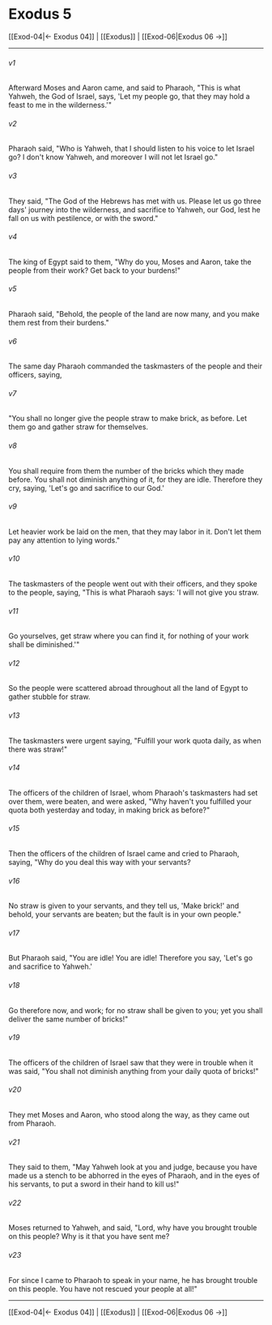 # Exodus 5

[[Exod-04|← Exodus 04]] | [[Exodus]] | [[Exod-06|Exodus 06 →]]
***



###### v1 
Afterward Moses and Aaron came, and said to Pharaoh, "This is what Yahweh, the God of Israel, says, 'Let my people go, that they may hold a feast to me in the wilderness.'" 

###### v2 
Pharaoh said, "Who is Yahweh, that I should listen to his voice to let Israel go? I don't know Yahweh, and moreover I will not let Israel go." 

###### v3 
They said, "The God of the Hebrews has met with us. Please let us go three days' journey into the wilderness, and sacrifice to Yahweh, our God, lest he fall on us with pestilence, or with the sword." 

###### v4 
The king of Egypt said to them, "Why do you, Moses and Aaron, take the people from their work? Get back to your burdens!" 

###### v5 
Pharaoh said, "Behold, the people of the land are now many, and you make them rest from their burdens." 

###### v6 
The same day Pharaoh commanded the taskmasters of the people and their officers, saying, 

###### v7 
"You shall no longer give the people straw to make brick, as before. Let them go and gather straw for themselves. 

###### v8 
You shall require from them the number of the bricks which they made before. You shall not diminish anything of it, for they are idle. Therefore they cry, saying, 'Let's go and sacrifice to our God.' 

###### v9 
Let heavier work be laid on the men, that they may labor in it. Don't let them pay any attention to lying words." 

###### v10 
The taskmasters of the people went out with their officers, and they spoke to the people, saying, "This is what Pharaoh says: 'I will not give you straw. 

###### v11 
Go yourselves, get straw where you can find it, for nothing of your work shall be diminished.'" 

###### v12 
So the people were scattered abroad throughout all the land of Egypt to gather stubble for straw. 

###### v13 
The taskmasters were urgent saying, "Fulfill your work quota daily, as when there was straw!" 

###### v14 
The officers of the children of Israel, whom Pharaoh's taskmasters had set over them, were beaten, and were asked, "Why haven't you fulfilled your quota both yesterday and today, in making brick as before?" 

###### v15 
Then the officers of the children of Israel came and cried to Pharaoh, saying, "Why do you deal this way with your servants? 

###### v16 
No straw is given to your servants, and they tell us, 'Make brick!' and behold, your servants are beaten; but the fault is in your own people." 

###### v17 
But Pharaoh said, "You are idle! You are idle! Therefore you say, 'Let's go and sacrifice to Yahweh.' 

###### v18 
Go therefore now, and work; for no straw shall be given to you; yet you shall deliver the same number of bricks!" 

###### v19 
The officers of the children of Israel saw that they were in trouble when it was said, "You shall not diminish anything from your daily quota of bricks!" 

###### v20 
They met Moses and Aaron, who stood along the way, as they came out from Pharaoh. 

###### v21 
They said to them, "May Yahweh look at you and judge, because you have made us a stench to be abhorred in the eyes of Pharaoh, and in the eyes of his servants, to put a sword in their hand to kill us!" 

###### v22 
Moses returned to Yahweh, and said, "Lord, why have you brought trouble on this people? Why is it that you have sent me? 

###### v23 
For since I came to Pharaoh to speak in your name, he has brought trouble on this people. You have not rescued your people at all!"

***
[[Exod-04|← Exodus 04]] | [[Exodus]] | [[Exod-06|Exodus 06 →]]

